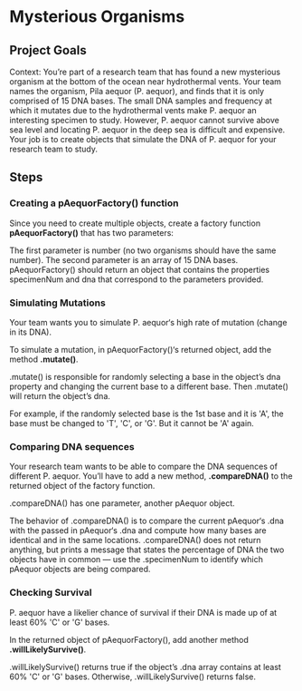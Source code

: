 # Mysterious Organisms

## Project Goals
Context: You’re part of a research team that has found a new mysterious organism at the bottom of the ocean near hydrothermal vents. Your team names the organism, Pila aequor (P. aequor), and finds that it is only comprised of 15 DNA bases. The small DNA samples and frequency at which it mutates due to the hydrothermal vents make P. aequor an interesting specimen to study. However, P. aequor cannot survive above sea level and locating P. aequor in the deep sea is difficult and expensive. Your job is to create objects that simulate the DNA of P. aequor for your research team to study.

## Steps

### Creating a pAequorFactory() function
Since you need to create multiple objects, create a factory function **pAequorFactory()** that has two parameters:

The first parameter is number (no two organisms should have the same number).
The second parameter is an array of 15 DNA bases.
pAequorFactory() should return an object that contains the properties specimenNum and dna that correspond to the parameters provided.

### Simulating Mutations
Your team wants you to simulate P. aequor‘s high rate of mutation (change in its DNA).

To simulate a mutation, in pAequorFactory()‘s returned object, add the method **.mutate()**.

.mutate() is responsible for randomly selecting a base in the object’s dna property and changing the current base to a different base. Then .mutate() will return the object’s dna.

For example, if the randomly selected base is the 1st base and it is 'A', the base must be changed to 'T', 'C', or 'G'. But it cannot be 'A' again.

### Comparing DNA sequences
Your research team wants to be able to compare the DNA sequences of different P. aequor. You’ll have to add a new method, **.compareDNA()** to the returned object of the factory function.

.compareDNA() has one parameter, another pAequor object.

The behavior of .compareDNA() is to compare the current pAequor‘s .dna with the passed in pAequor‘s .dna and compute how many bases are identical and in the same locations. .compareDNA() does not return anything, but prints a message that states the percentage of DNA the two objects have in common — use the .specimenNum to identify which pAequor objects are being compared.

### Checking Survival
P. aequor have a likelier chance of survival if their DNA is made up of at least 60% 'C' or 'G' bases.

In the returned object of pAequorFactory(), add another method **.willLikelySurvive()**.

.willLikelySurvive() returns true if the object’s .dna array contains at least 60% 'C' or 'G' bases. Otherwise, .willLikelySurvive() returns false.
